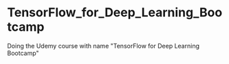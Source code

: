 # TensorFlow_for_Deep_Learning_Bootcamp
Doing the Udemy course with name "TensorFlow for Deep Learning Bootcamp"
